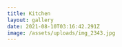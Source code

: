 ```yaml
---
title: Kitchen
layout: gallery
date: 2021-08-10T03:16:42.291Z
image: /assets/uploads/img_2343.jpg
---
```

